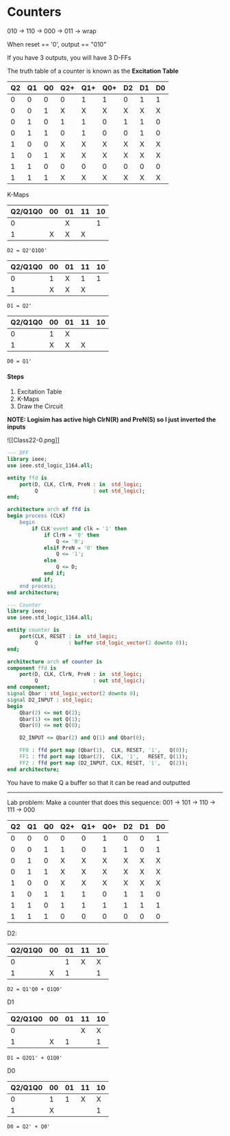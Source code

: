 
# Counters

010 -> 110 -> 000 -> 011 -> wrap

When reset == '0', output == "010"

If you have 3 outputs, you will have 3 D-FFs

The truth table of a counter is known as the **Excitation Table**

| Q2  | Q1  | Q0  | Q2+ | Q1+ | Q0+ | D2  | D1  | D0  |
| --- | --- | --- | --- | --- | --- | --- | --- | --- |
| 0   | 0   | 0   | 0   | 1   | 1   | 0   | 1   | 1   |
| 0   | 0   | 1   | X   | X   | X   | X   | X   | X   |
| 0   | 1   | 0   | 1   | 1   | 0   | 1   | 1   | 0   |
| 0   | 1   | 1   | 0   | 1   | 0   | 0   | 1   | 0   |
| 1   | 0   | 0   | X   | X   | X   | X   | X   | X   |
| 1   | 0   | 1   | X   | X   | X   | X   | X   | X   |
| 1   | 1   | 0   | 0   | 0   | 0   | 0   | 0   | 0   |
| 1   | 1   | 1   | X   | X   | X   | X   | X   | X   |

K-Maps

| Q2/Q1Q0 | 00  | 01  | 11  | 10  |
| ------- | --- | --- | --- | --- |
| 0       |     | X   |     | 1   |
| 1       | X   | X   | X   |     |
`D2 = Q2'Q1Q0'`

| Q2/Q1Q0 | 00  | 01  | 11  | 10  |
| ------- | --- | --- | --- | --- |
| 0       | 1   | X   | 1   | 1   |
| 1       | X   | X   | X   |     |
`D1 = Q2'`

| Q2/Q1Q0 | 00  | 01  | 11  | 10  |
| ------- | --- | --- | --- | --- |
| 0       | 1   | X   |     |     |
| 1       | X   | X   | X   |     |
`D0 = Q1'`

#### Steps
1. Excitation Table
2. K-Maps
3. Draw the Circuit

**NOTE: Logisim has active high ClrN(R) and PreN(S) so I just inverted the inputs**

![[Class22-0.png]]

```vhdl
--- DFF
library ieee;
use ieee.std_logic_1164.all;

entity ffd is
    port(D, CLK, ClrN, PreN : in  std_logic;
         Q                  : out std_logic);
end;

architecture arch of ffd is
begin process (CLK)
    begin
        if CLK'event and clk = '1' then
            if ClrN = '0' then
                Q <= '0';
            elsif PreN = '0' then
                Q <= '1';
            else
                Q <= D;
            end if;
        end if;
    end process;
end architecture;
```

```vhdl
--- Counter
library ieee;
use ieee.std_logic_1164.all;

entity counter is
    port(CLK, RESET : in  std_logic;
         Q          : buffer std_logic_vector(2 downto 0));
end;

architecture arch of counter is
component ffd is
    port(D, CLK, ClrN, PreN : in  std_logic;
         Q                  : out std_logic);
end component;
signal Qbar : std_logic_vector(2 downto 0);
signal D2_INPUT : std_logic;
begin
    Qbar(2) <= not Q(2);
    Qbar(1) <= not Q(1);
    Qbar(0) <= not Q(0);

    D2_INPUT <= Qbar(2) and Q(1) and Qbar(0);

    FF0 : ffd port map (Qbar(1),  CLK, RESET, '1',   Q(0));
    FF1 : ffd port map (Qbar(2),  CLK, '1',   RESET, Q(1));
    FF2 : ffd port map (D2_INPUT, CLK, RESET, '1',   Q(2));
end architecture;
```

You have to make Q a buffer so that it can be read and outputted

---

Lab problem:
Make a counter that does this sequence:
001 -> 101 -> 110 -> 111 -> 000

| Q2  | Q1  | Q0  | Q2+ | Q1+ | Q0+ | D2  | D1  | D0  |
| --- | --- | --- | --- | --- | --- | --- | --- | --- |
| 0   | 0   | 0   | 0   | 0   | 1   | 0   | 0   | 1   |
| 0   | 0   | 1   | 1   | 0   | 1   | 1   | 0   | 1   |
| 0   | 1   | 0   | X   | X   | X   | X   | X   | X   |
| 0   | 1   | 1   | X   | X   | X   | X   | X   | X   |
| 1   | 0   | 0   | X   | X   | X   | X   | X   | X   |
| 1   | 0   | 1   | 1   | 1   | 0   | 1   | 1   | 0   |
| 1   | 1   | 0   | 1   | 1   | 1   | 1   | 1   | 1   |
| 1   | 1   | 1   | 0   | 0   | 0   | 0   | 0   | 0   |
D2:

| Q2/Q1Q0 | 00  | 01  | 11  | 10  |
| ------- | --- | --- | --- | --- |
| 0       |     | 1   | X   | X   |
| 1       | X   | 1   |     | 1   |
`D2 = Q1'Q0 + Q1Q0'`

D1

| Q2/Q1Q0 | 00  | 01  | 11  | 10  |
| ------- | --- | --- | --- | --- |
| 0       |     |     | X   | X   |
| 1       | X   | 1   |     | 1   |
`D1 = Q2Q1' + Q1Q0'`

D0

| Q2/Q1Q0 | 00  | 01  | 11  | 10  |
| ------- | --- | --- | --- | --- |
| 0       | 1   | 1   | X   | X   |
| 1       | X   |     |     | 1   |
`D0 = Q2' + Q0'`
